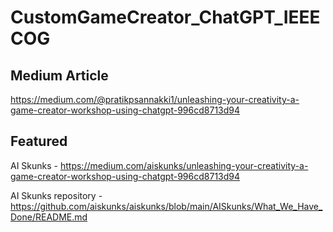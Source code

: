 # CustomGameCreator_ChatGPT_IEEECOG

## Medium Article
https://medium.com/@pratikpsannakki1/unleashing-your-creativity-a-game-creator-workshop-using-chatgpt-996cd8713d94

## Featured 


AI Skunks - https://medium.com/aiskunks/unleashing-your-creativity-a-game-creator-workshop-using-chatgpt-996cd8713d94

AI Skunks repository - https://github.com/aiskunks/aiskunks/blob/main/AISkunks/What_We_Have_Done/README.md
